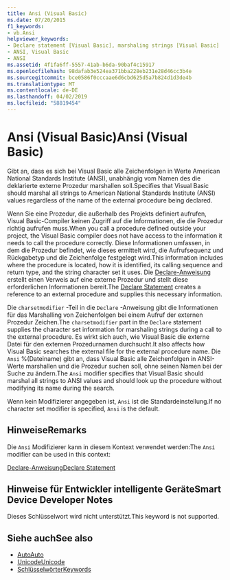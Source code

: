 ```yaml
---
title: Ansi (Visual Basic)
ms.date: 07/20/2015
f1_keywords:
- vb.Ansi
helpviewer_keywords:
- Declare statement [Visual Basic], marshaling strings [Visual Basic]
- ANSI, Visual Basic
- ANSI
ms.assetid: 4f1fa6ff-5557-41ab-b6da-90baf4c15917
ms.openlocfilehash: 98dafab3e524ea371bba228eb231e28d46cc3b4e
ms.sourcegitcommit: bce0586f0cccaae6d6cbd625d5a7b824d1d3de4b
ms.translationtype: MT
ms.contentlocale: de-DE
ms.lasthandoff: 04/02/2019
ms.locfileid: "58819454"
---
```

# <a name="ansi-visual-basic"></a><span data-ttu-id="b2c62-102">Ansi (Visual Basic)</span><span class="sxs-lookup"><span data-stu-id="b2c62-102">Ansi (Visual Basic)</span></span>
<span data-ttu-id="b2c62-103">Gibt an, dass es sich bei Visual Basic alle Zeichenfolgen in Werte American National Standards Institute (ANSI), unabhängig vom Namen des die deklarierte externe Prozedur marshallen soll.</span><span class="sxs-lookup"><span data-stu-id="b2c62-103">Specifies that Visual Basic should marshal all strings to American National Standards Institute (ANSI) values regardless of the name of the external procedure being declared.</span></span>  
  
 <span data-ttu-id="b2c62-104">Wenn Sie eine Prozedur, die außerhalb des Projekts definiert aufrufen, Visual Basic-Compiler keinen Zugriff auf die Informationen, die die Prozedur richtig aufrufen muss.</span><span class="sxs-lookup"><span data-stu-id="b2c62-104">When you call a procedure defined outside your project, the Visual Basic compiler does not have access to the information it needs to call the procedure correctly.</span></span> <span data-ttu-id="b2c62-105">Diese Informationen umfassen, in dem die Prozedur befindet, wie dieses ermittelt wird, die Aufrufsequenz und Rückgabetyp und die Zeichenfolge festgelegt wird.</span><span class="sxs-lookup"><span data-stu-id="b2c62-105">This information includes where the procedure is located, how it is identified, its calling sequence and return type, and the string character set it uses.</span></span> <span data-ttu-id="b2c62-106">Die [Declare-Anweisung](../../../visual-basic/language-reference/statements/declare-statement.md) erstellt einen Verweis auf eine externe Prozedur und stellt diese erforderlichen Informationen bereit.</span><span class="sxs-lookup"><span data-stu-id="b2c62-106">The [Declare Statement](../../../visual-basic/language-reference/statements/declare-statement.md) creates a reference to an external procedure and supplies this necessary information.</span></span>  
  
 <span data-ttu-id="b2c62-107">Die `charsetmodifier` -Teil in die `Declare` -Anweisung gibt die Informationen für das Marshalling von Zeichenfolgen bei einem Aufruf der externen Prozedur Zeichen.</span><span class="sxs-lookup"><span data-stu-id="b2c62-107">The `charsetmodifier` part in the `Declare` statement supplies the character set information for marshaling strings during a call to the external procedure.</span></span> <span data-ttu-id="b2c62-108">Es wirkt sich auch, wie Visual Basic die externe Datei für den externen Prozedurnamen durchsucht.</span><span class="sxs-lookup"><span data-stu-id="b2c62-108">It also affects how Visual Basic searches the external file for the external procedure name.</span></span> <span data-ttu-id="b2c62-109">Die `Ansi` %(Dateiname) gibt an, dass Visual Basic alle Zeichenfolgen in ANSI-Werte marshallen und die Prozedur suchen soll, ohne seinen Namen bei der Suche zu ändern.</span><span class="sxs-lookup"><span data-stu-id="b2c62-109">The `Ansi` modifier specifies that Visual Basic should marshal all strings to ANSI values and should look up the procedure without modifying its name during the search.</span></span>  
  
 <span data-ttu-id="b2c62-110">Wenn kein Modifizierer angegeben ist, `Ansi` ist die Standardeinstellung.</span><span class="sxs-lookup"><span data-stu-id="b2c62-110">If no character set modifier is specified, `Ansi` is the default.</span></span>  
  
## <a name="remarks"></a><span data-ttu-id="b2c62-111">Hinweise</span><span class="sxs-lookup"><span data-stu-id="b2c62-111">Remarks</span></span>  
 <span data-ttu-id="b2c62-112">Die `Ansi` Modifizierer kann in diesem Kontext verwendet werden:</span><span class="sxs-lookup"><span data-stu-id="b2c62-112">The `Ansi` modifier can be used in this context:</span></span>  
  
 [<span data-ttu-id="b2c62-113">Declare-Anweisung</span><span class="sxs-lookup"><span data-stu-id="b2c62-113">Declare Statement</span></span>](../../../visual-basic/language-reference/statements/declare-statement.md)  
  
## <a name="smart-device-developer-notes"></a><span data-ttu-id="b2c62-114">Hinweise für Entwickler intelligente Geräte</span><span class="sxs-lookup"><span data-stu-id="b2c62-114">Smart Device Developer Notes</span></span>  
 <span data-ttu-id="b2c62-115">Dieses Schlüsselwort wird nicht unterstützt.</span><span class="sxs-lookup"><span data-stu-id="b2c62-115">This keyword is not supported.</span></span>  
  
## <a name="see-also"></a><span data-ttu-id="b2c62-116">Siehe auch</span><span class="sxs-lookup"><span data-stu-id="b2c62-116">See also</span></span>

- [<span data-ttu-id="b2c62-117">Auto</span><span class="sxs-lookup"><span data-stu-id="b2c62-117">Auto</span></span>](../../../visual-basic/language-reference/modifiers/auto.md)
- [<span data-ttu-id="b2c62-118">Unicode</span><span class="sxs-lookup"><span data-stu-id="b2c62-118">Unicode</span></span>](../../../visual-basic/language-reference/modifiers/unicode.md)
- [<span data-ttu-id="b2c62-119">Schlüsselwörter</span><span class="sxs-lookup"><span data-stu-id="b2c62-119">Keywords</span></span>](../../../visual-basic/language-reference/keywords/index.md)

